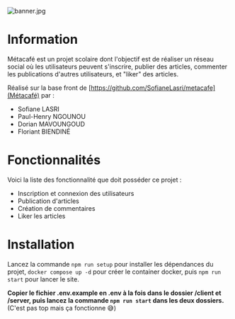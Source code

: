 ![banner.jpg](art/banner.jpg)

# Information

Métacafé est un projet scolaire dont l'objectif est de réaliser un réseau social où les utilisateurs peuvent s'inscrire,
publier des articles, commenter les publications d'autres utilisateurs, et "liker" des articles.

Réalisé sur la base front de [https://github.com/SofianeLasri/metacafe](Métacafé) par :
- Sofiane LASRI
- Paul-Henry NGOUNOU
- Dorian MAVOUNGOUD
- Floriant BIENDINÉ

# Fonctionnalités

Voici la liste des fonctionnalité que doit posséder ce projet :

- Inscription et connexion des utilisateurs
- Publication d'articles
- Création de commentaires
- Liker les articles

# Installation

Lancez la commande `npm run setup` pour installer les dépendances du projet, `docker compose up -d` pour créer le
container docker, puis `npm run start` pour lancer le site.

**Copier le fichier .env.example en .env à la fois dans le
dossier /client et /server, puis lancez la commande `npm run start` dans les deux dossiers.** (C'est pas top mais ça
fonctionne 😅)
